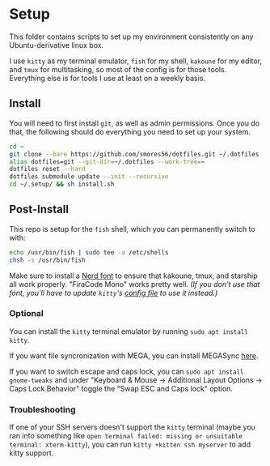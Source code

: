 # Setup

This folder contains scripts to set up my environment consistently on any
Ubuntu-derivative linux box.

I use `kitty` as my terminal emulator, `fish` for my shell, `kakoune` for my editor,
and `tmux` for multitasking, so most of the config is for those tools. Everything else
is for tools I use at least on a weekly basis.


## Install

You will need to first install `git`, as well as admin permissions. Once you do that, the following
should do everything you need to set up your system.

```sh
cd ~
git clone --bare https://github.com/smores56/dotfiles.git ~/.dotfiles
alias dotfiles=git --git-dir=~/.dotfiles --work-tree=~
dotfiles reset --hard
dotfiles submodule update --init --recursive
cd ~/.setup/ && sh install.sh
```


## Post-Install

This repo is setup for the `fish` shell, which you can permanently switch to with:

```sh
echo /usr/bin/fish | sudo tee -a /etc/shells
chsh -s /usr/bin/fish
```

Make sure to install a [Nerd font][nerd-font] to ensure that kakoune, tmux, and starship
all work properly. "FiraCode Mono" works pretty well. _(If you don't use that font,_
_you'll have to update `kitty`'s [config file][kitty config] to use it instead.)_


### Optional

You can install the `kitty` terminal emulator by running `sudo apt install kitty`.

If you want file syncronization with MEGA, you can install MEGASync [here][megasync].

If you want to switch escape and caps lock, you can `sudo apt install gnome-tweaks` and
under "Keyboard & Mouse -> Additional Layout Options -> Caps Lock Behavior" toggle the
"Swap ESC and Caps lock" option.


### Troubleshooting

If one of your SSH servers doesn't support the `kitty` terminal (maybe you ran into something
like `open terminal failed: missing or unsuitable terminal: xterm-kitty`), you can run
`kitty +kitten ssh myserver` to add kitty support.



[kitty config]: ../.config/kitty/kitty.conf
[megasync]: https://mega.nz/sync
[nerd-font]: https://www.nerdfonts.com/font-downloads
